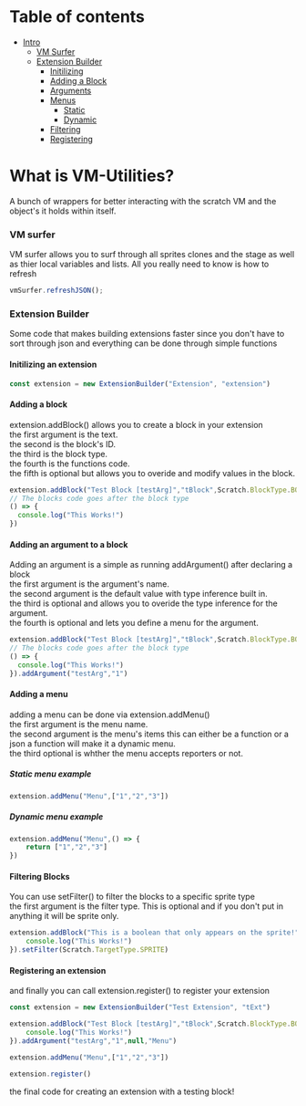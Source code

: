 # Table of contents
-  [Intro](https://github.com/ObviousStudios/VM-Utilities/tree/main#what-is-vm-utilities)
    -  [VM Surfer](https://github.com/ObviousStudios/VM-Utilities/tree/main#vm-surfer)
    -  [Extension Builder](https://github.com/ObviousStudios/VM-Utilities/tree/main#extension-builder)
        -  [Initilizing](https://github.com/ObviousStudios/VM-Utilities/tree/main#initilizing-an-extension)
        -  [Adding a Block](https://github.com/ObviousStudios/VM-Utilities/tree/main#adding-a-block)
        -  [Arguments](https://github.com/ObviousStudios/VM-Utilities/tree/main#adding-an-argument-to-a-block)
        -  [Menus](https://github.com/ObviousStudios/VM-Utilities/tree/main#adding-a-menu)
            - [Static](https://github.com/ObviousStudios/VM-Utilities/tree/main#static-menu-example)
            - [Dynamic](https://github.com/ObviousStudios/VM-Utilities/tree/main#dynamic-menu-example)
        - [Filtering](https://github.com/ObviousStudios/VM-Utilities/tree/main#filtering-blocks)
        - [Registering](https://github.com/ObviousStudios/VM-Utilities/tree/main#registering-an-extension)
# What is VM-Utilities?
A bunch of wrappers for better interacting with the scratch VM and the object's it holds within itself.

### VM surfer
VM surfer allows you to surf through all sprites clones and the stage as well as thier local variables and lists.
All you really need to know is how to refresh
```js
vmSurfer.refreshJSON();
```

### Extension Builder
Some code that makes building extensions faster since you don't have to sort through json and everything can be done through simple functions

#### Initilizing an extension
```js
const extension = new ExtensionBuilder("Extension", "extension")
```

#### Adding a block
extension.addBlock() allows you to create a block in your extension <br />
the first argument is the text. <br />
the second is the block's ID. <br />
the third is the block type. <br />
the fourth is the functions code. <br />
the fifth is optional but allows you to overide and modify values in the block. <br />
```js
extension.addBlock("Test Block [testArg]","tBlock",Scratch.BlockType.BOOLEAN,
// The blocks code goes after the block type
() => {
  console.log("This Works!")
})
```

#### Adding an argument to a block
Adding an argument is a simple as running addArgument() after declaring a block <br />
the first argument is the argument's name. <br />
the second argument is the default value with type inference built in. <br />
the third is optional and allows you to overide the type inference for the argument. <br />
the fourth is optional and lets you define a menu for the argument. <br />
```js
extension.addBlock("Test Block [testArg]","tBlock",Scratch.BlockType.BOOLEAN,
// The blocks code goes after the block type
() => {
  console.log("This Works!")
}).addArgument("testArg","1")
```

#### Adding a menu
adding a menu can be done via extension.addMenu() <br />
the first argument is the menu name. <br />
the second argument is the menu's items this can either be a function or a json a function will make it a dynamic menu. <br />
the third optional is whther the menu accepts reporters or not. <br />

##### Static menu example
```js
extension.addMenu("Menu",["1","2","3"])
```

##### Dynamic menu example
```js
extension.addMenu("Menu",() => {
    return ["1","2","3"]
})
```

#### Filtering Blocks
You can use setFilter() to filter the blocks to a specific sprite type <br />
the first argument is the filter type. This is optional and if you don't put in anything it will be sprite only.
```js
extension.addBlock("This is a boolean that only appears on the sprite!","tBlock3",Scratch.BlockType.BOOLEAN,() => {
    console.log("This Works!")
}).setFilter(Scratch.TargetType.SPRITE)
```

#### Registering an extension
and finally you can call extension.register() to register your extension <br />
```js
const extension = new ExtensionBuilder("Test Extension", "tExt")

extension.addBlock("Test Block [testArg]","tBlock",Scratch.BlockType.BOOLEAN,() => {
    console.log("This Works!")
}).addArgument("testArg","1",null,"Menu")

extension.addMenu("Menu",["1","2","3"])

extension.register()
```
the final code for creating an extension with a testing block! <br />
